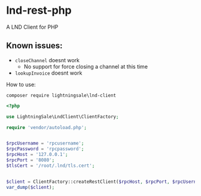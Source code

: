 # lnd-rest-php
A LND Client for PHP

## Known issues:
- `closeChannel` doesnt work
  - No support for force closing a channel at this time
- `lookupInvoice` doesnt work 

How to use:

`composer require lightningsale\lnd-client`

```php
<?php

use LightningSale\LndClient\ClientFactory;

require 'vendor/autoload.php';


$rpcUsername = 'rpcusername';
$rpcPassword = 'rpcpassword';
$rpcHost = '127.0.0.1';
$rpcPort = '8080';
$tlsCert = '/root/.lnd/tls.cert';


$client = ClientFactory::createRestClient($rpcHost, $rpcPort, $rpcUsername, $rpcPassword, $tlsCert);
var_dump($client);
```
